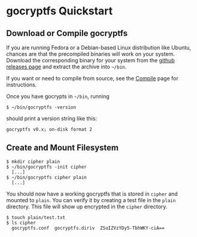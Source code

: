 gocryptfs Quickstart
====================

Download or Compile gocryptfs
-----------------------------

If you are running Fedora or a Debian-based Linux distribution like Ubuntu,
chances are that the precompiled binaries will work on your system.
Download the corresponding binary for your system from the
[github releases page](https://github.com/rfjakob/gocryptfs/releases) and
extract the archive into `~/bin`.

If you want or need to compile from source, see the [Compile](compile.md) page for
instructions.

Once you have gocrypts in `~/bin`, running

	$ ~/bin/gocryptfs -version

should print a version string like this:

	gocryptfs v0.x; on-disk format 2

Create and Mount Filesystem
---------------------------

	$ mkdir cipher plain
	$ ~/bin/gocryptfs -init cipher
	  [...]
	$ ~/bin/gocryptfs cipher plain
	  [...]

You should now have a working gocryptfs that is stored in `cipher` and mounted to `plain`.
You can verify it by creating a test file in the `plain` directory. This file will show
up encrypted in the `cipher` directory.

	$ touch plain/test.txt
	$ ls cipher
	  gocryptfs.conf  gocryptfs.diriv  ZSuIZVzYDy5-TbhWKY-ciA==
